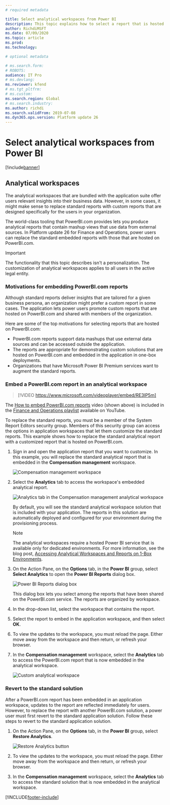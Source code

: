 ```yaml
---
# required metadata

title: Select analytical workspaces from Power BI 
description: This topic explains how to select a report that is hosted in Power BI and use it for an application workspace.
author: RichdiMSFT
ms.date: 07/09/2020
ms.topic: article
ms.prod: 
ms.technology: 

# optional metadata

# ms.search.form:
# ROBOTS:
audience: IT Pro
# ms.devlang: 
ms.reviewer: kfend
# ms.tgt_pltfrm: 
# ms.custom:
ms.search.region: Global
# ms.search.industry:
ms.author: richdi
ms.search.validFrom: 2019-07-08 
ms.dyn365.ops.version: Platform update 26
---
```


# Select analytical workspaces from Power BI

[!include[banner](../includes/banner.md)]

## Analytical workspaces

The analytical workspaces that are bundled with the application suite offer users relevant insights into their business data. However, in some cases, it might make sense to replace standard reports with custom reports that are designed specifically for the users in your organization.

The world-class tooling that PowerBI.com provides lets you produce analytical reports that contain mashup views that use data from external sources. In Platform update 26 for Finance and Operations, power users can replace the standard embedded reports with those that are hosted on PowerBI.com.

> [!IMPORTANT]
> The functionality that this topic describes isn't a personalization. The customization of analytical workspaces applies to all users in the active legal entity.

### Motivations for embedding PowerBI.com reports

Although standard reports deliver insights that are tailored for a given business persona, an organization might prefer a custom report in some cases. The application lets power users promote custom reports that are hosted on PowerBI.com and shared with members of the organization.

Here are some of the top motivations for selecting reports that are hosted on PowerBI.com:

- PowerBI.com reports support data mashups that use external data sources and can be accessed outside the application.
- The reports are appropriate for demonstrating custom solutions that are hosted on PowerBI.com and embedded in the application in one-box deployments.
- Organizations that have Microsoft Power BI Premium services want to augment the standard reports.

### Embed a PowerBI.com report in an analytical workspace

> [!VIDEO https://www.microsoft.com/videoplayer/embed/RE3lP5m]

The [How to embed PowerBI.com reports](https://www.youtube.com/watch?v=gGWuNJDoi-M&feature=youtu.be) video (shown above) is included in the [Finance and Operations playlist](https://www.youtube.com/playlist?list=PLcakwueIHoT_SYfIaPGoOhloFoCXiUSyW) available on YouTube.

To replace the standard reports, you must be a member of the System Report Editors security group. Members of this security group can access the options in application workspaces that let them customize the standard reports. This example shows how to replace the standard analytical report with a customized report that is hosted on PowerBI.com.

1. Sign in and open the application report that you want to customize. In this example, you will replace the standard analytical report that is embedded in the **Compensation management** workspace.

    ![Compensation management workspace](media/compensation-management-workspace.png)

2. Select the **Analytics** tab to access the workspace's embedded analytical report.

    ![Analytics tab in the Compensation management analytical workspace](media/compensation-management-analytics.png)

    By default, you will see the standard analytical workspace solution that is included with your application. The reports in this solution are automatically deployed and configured for your environment during the provisioning process.

    > [!NOTE]
    > The analytical workspaces require a hosted Power BI service that is available only for dedicated environments. For more information, see the blog post, [Accessing Analytical Workspaces and Reports on 1-Box Environments](https://blogs.msdn.microsoft.com/dynamicsaxbi/2017/07/29/accessing-analytical-workspaces-on-1box-environment/).

3. On the Action Pane, on the **Options** tab, in the **Power BI** group, select **Select Analytics** to open the **Power BI Reports** dialog box.

    ![Power BI Reports dialog box](media/select-powerbi-report-analytics.png)

    This dialog box lets you select among the reports that have been shared on the PowerBI.com service. The reports are organized by workspace.

4. In the drop-down list, select the workspace that contains the report.
5. Select the report to embed in the application workspace, and then select **OK**.
6. To view the updates to the workspace, you must reload the page. Either move away from the workspace and then return, or refresh your browser.
7. In the **Compensation management** workspace, select the **Analytics** tab to access the PowerBI.com report that is now embedded in the analytical workspace.

    ![Custom analytical workspace](media/custom-powerbi-report-analytics.png)

### Revert to the standard solution

After a PowerBI.com report has been embedded in an application workspace, updates to the report are reflected immediately for users. However, to replace the report with another PowerBI.com solution, a power user must first revert to the standard application solution. Follow these steps to revert to the standard application solution.

1. On the Action Pane, on the **Options** tab, in the **Power BI** group, select **Restore Analytics**.

    ![Restore Analytics button](media/restore-powerbi-report-analytics.png)

2. To view the updates to the workspace, you must reload the page. Either move away from the workspace and then return, or refresh your browser.
3. In the **Compensation management** workspace, select the **Analytics** tab to access the standard solution that is now embedded in the analytical workspace.


[!INCLUDE[footer-include](../../../includes/footer-banner.md)]